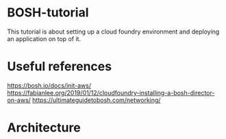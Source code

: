 # BOSH-tutorial
This tutorial is about setting up a cloud foundry environment and deploying an application on top of it.

# Useful references
https://bosh.io/docs/init-aws/
https://fabianlee.org/2019/01/12/cloudfoundry-installing-a-bosh-director-on-aws/
https://ultimateguidetobosh.com/networking/


# Architecture
